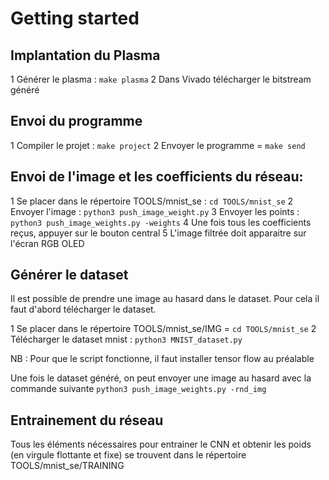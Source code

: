 # Getting started

## Implantation du Plasma

1 Générer le plasma : `make plasma`
2 Dans Vivado télécharger le bitstream généré

## Envoi du programme

1 Compiler le projet : `make project`
2 Envoyer le programme = `make send`


## Envoi de l'image et les coefficients du réseau:

1 Se placer dans le répertoire TOOLS/mnist_se : `cd TOOLS/mnist_se`
2 Envoyer l'image : `python3 push_image_weight.py`
3 Envoyer les points : `python3 push_image_weights.py -weights`
4 Une fois tous les coefficients reçus, appuyer sur le bouton central
5 L'image filtrée doit apparaitre sur l'écran RGB OLED


## Générer le dataset

Il est possible de prendre une image au hasard dans le dataset. Pour cela il faut d'abord télécharger le dataset.

1 Se placer dans le répertoire TOOLS/mnist_se/IMG = `cd TOOLS/mnist_se`
2 Télécharger le dataset mnist : `python3 MNIST_dataset.py`

NB : Pour que le script fonctionne, il faut installer tensor flow au préalable

Une fois le dataset généré, on peut envoyer une image au hasard avec la commande suivante `python3 push_image_weights.py -rnd_img`

## Entrainement du réseau

Tous les éléments nécessaires pour entrainer le CNN et obtenir les poids (en virgule flottante et fixe) se trouvent dans le répertoire TOOLS/mnist_se/TRAINING